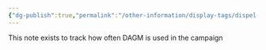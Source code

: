 ```yaml
---
{"dg-publish":true,"permalink":"/other-information/display-tags/dispel-ancient-goblin-magic/","updated":"2024-12-09T19:38:04.043+00:00"}
---
```


This note exists to track how often DAGM is used in the campaign 
